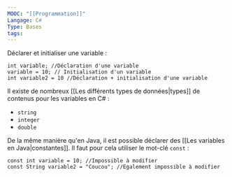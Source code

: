 ```yaml
---
MOOC: "[[Programmation]]"
Langage: C#
Type: Bases
tags:
---
```

Déclarer et initialiser une variable : 
```Csharp
int variable; //Déclaration d'une variable
variable = 10; // Initialisation d'un variable
int variable2 = 10 //Déclaration + initialisation d'une variable
```

Il existe de nombreux [[Les différents types de données|types]] de contenus pour les variables en C# :
- `string`
- `integer`
- `double`

De la même manière qu'en Java, il est possible déclarer des [[Les variables en Java|constantes]]. Il faut pour cela utiliser le mot-clé `const` :
```Csharp
const int variable = 10; //Impossible à modifier
const String variable2 = "Coucou"; //Egalement impossible à modifier
```
